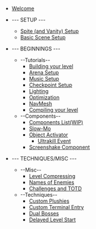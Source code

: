 * [Welcome](Wiki_MD/README)

* --- SETUP ---

	* [Spite (and Vanity) Setup](Setup/setup-editor)
	* [Basic Scene Setup](Setup/new-scene)

* --- BEGINNINGS ---
	*  --Tutorials--
		* [Building your level](Beginnings/Tutorials/probuilder-tut)
		* [Arena Setup](Beginnings/Tutorials/arena)
		* [Music Setup](Beginnings/Tutorials/music-manager)
		* [Checkpoint Setup](Beginnings/Tutorials/checkpoints)
		* [Lighting](Beginnings/Tutorials/light)
		* [Optimization](Beginnings/Tutorials/optimization)
		* [NavMesh](Beginnings/Tutorials/navmesh)
		* [Compiling your level](Beginnings/Tutorials/compiling)
	* --Components--
		* [Components List(WIP)](Beginnings/Components/Components_List)
		* [Slow-Mo](Beginnings/Components/slowmo)
		* [Object Activator](Beginnings/Components/object-activator)
			* [Ultrakill Event](Beginnings/Components/ULTRAKILL-Event)
		* [Screenshake Component](Beginnings/Components/screenshake)

* --- TECHNIQUES/MISC ---
 	* --Misc--
		* [Level Compressing](Tech_Misc/Misc/compress)
		* [Names of Enemies](Tech_Misc/Misc/names)
		* [Challenges and TOTD](Tech_Misc/Misc/1.6.0.md)
	* --Techniques--
		* [Custom Plushies](Tech_Misc/Techniques/plushy)
		* [Custom Terminal Entry](Tech_Misc/Techniques/Custom-Terminal-Entry)
		* [Dual Bosses](Tech_Misc/Techniques/Symbiote)
		* [Delayed Level Start](Tech_Misc/Techniques/DLS)
